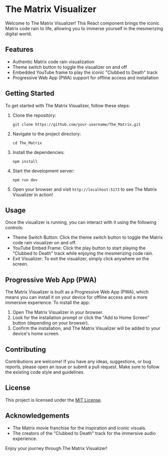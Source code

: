 # The Matrix Visualizer

Welcome to The Matrix Visualizer! This React component brings the iconic Matrix code rain to life, allowing you to immerse yourself in the mesmerizing digital world.

## Features

- Authentic Matrix code rain visualization
- Theme switch button to toggle the visualizer on and off
- Embedded YouTube frame to play the iconic "Clubbed to Death" track
- Progressive Web App (PWA) support for offline access and installation

## Getting Started

To get started with The Matrix Visualizer, follow these steps:

1. Clone the repository:

   ```
   git clone https://github.com/your-username/The_Matrix.git
   ```

2. Navigate to the project directory:

   ```
   cd The_Matrix
   ```

3. Install the dependencies:

   ```
   npm install
   ```

4. Start the development server:

   ```
   npm run dev
   ```

5. Open your browser and visit `http://localhost:5173` to see The Matrix Visualizer in action!

## Usage

Once the visualizer is running, you can interact with it using the following controls:

- Theme Switch Button: Click the theme switch button to toggle the Matrix code rain visualizer on and off.
- YouTube Embed Frame: Click the play button to start playing the "Clubbed to Death" track while enjoying the mesmerizing code rain.
- Exit Visualizer: To exit the visualizer, simply click anywhere on the screen.

## Progressive Web App (PWA)

The Matrix Visualizer is built as a Progressive Web App (PWA), which means you can install it on your device for offline access and a more immersive experience. To install the app:

1. Open The Matrix Visualizer in your browser.
2. Look for the installation prompt or click the "Add to Home Screen" button (depending on your browser).
3. Confirm the installation, and The Matrix Visualizer will be added to your device's home screen.

## Contributing

Contributions are welcome! If you have any ideas, suggestions, or bug reports, please open an issue or submit a pull request. Make sure to follow the existing code style and guidelines.

## License

This project is licensed under the [MIT License](LICENSE).

## Acknowledgements

- The Matrix movie franchise for the inspiration and iconic visuals.
- The creators of the "Clubbed to Death" track for the immersive audio experience.

Enjoy your journey through The Matrix Visualizer!